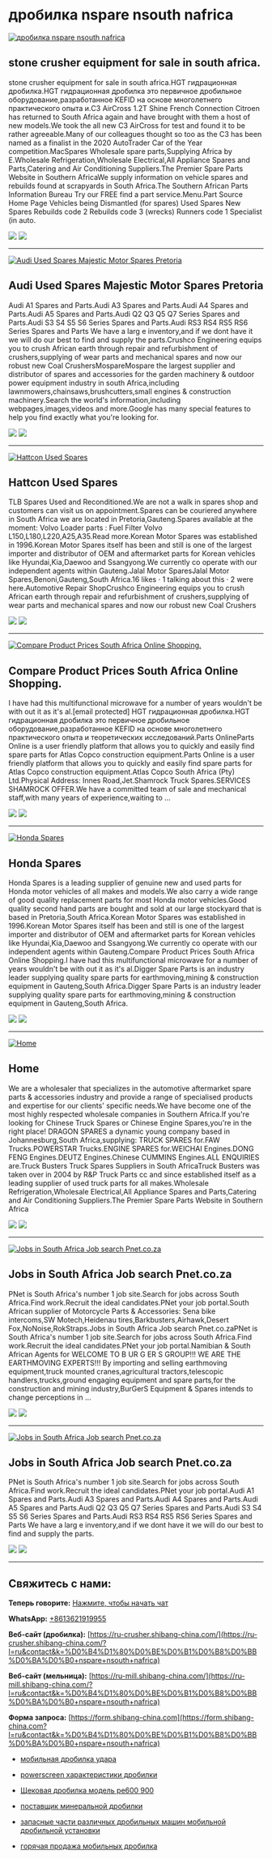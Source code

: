 # дробилка nspare nsouth nafrica

<a href="https://swt.shibang-china.com/?l=ru&img&k=%D0%B4%D1%80%D0%BE%D0%B1%D0%B8%D0%BB%D0%BA%D0%B0+nspare+nsouth+nafrica" target="_blank">![дробилка nspare nsouth nafrica](http://static.shibang-china.com/all-800x300/1178.jpg)</a>

## stone crusher equipment for sale in south africa.
stone crusher equipment for sale in south africa.HGT гидрационная дробилка.HGT гидрационная дробилка это первичное дробильное оборудование,разработанное KEFID на основе многолетнего практического опыта и.C3 AirCross 1.2T Shine French Connection Citroen has returned to South Africa again and have brought with them a host of new models.We took the all new C3 AirCross for test and found it to be rather agreeable.Many of our colleagues thought so too as the C3 has been named as a finalist in the 2020 AutoTrader Car of the Year competition.MacSpares Wholesale spare parts,Supplying Africa by E.Wholesale Refrigeration,Wholesale Electrical,All Appliance Spares and Parts,Catering and Air Conditioning Suppliers.The Premier Spare Parts Website in Southern AfricaWe supply information on vehicle spares and rebuilds found at scrapyards in South Africa.The Southern African Parts Information Bureau Try our FREE find a part service.Menu.Part Source Home Page Vehicles being Dismantled (for spares) Used Spares New Spares Rebuilds code 2 Rebuilds code 3 (wrecks) Runners code 1 Specialist (in auto.


<a href="https://whatsapp.shibangsoft.com/WhatsApp.php" target="_blank" title="WhatsApp">![](http://static.shibang-china.com/icon/whatsapp.png)</a> <a href="https://swt.shibang-china.com/?l=ru&icon&k=%D0%B4%D1%80%D0%BE%D0%B1%D0%B8%D0%BB%D0%BA%D0%B0+nspare+nsouth+nafrica" target="_blank">![](http://static.shibang-china.com/icon/chat-ru.png)</a>

---

<a href="https://swt.shibang-china.com/?l=ru&img&k=%D0%B4%D1%80%D0%BE%D0%B1%D0%B8%D0%BB%D0%BA%D0%B0+nspare+nsouth+nafrica" target="_blank">![Audi Used Spares Majestic Motor Spares Pretoria](http://static.shibang-china.com/all-800x300/1478.jpg)</a>

## Audi Used Spares Majestic Motor Spares Pretoria
Audi A1 Spares and Parts.Audi A3 Spares and Parts.Audi A4 Spares and Parts.Audi A5 Spares and Parts.Audi Q2 Q3 Q5 Q7 Series Spares and Parts.Audi S3 S4 S5 S6 Series Spares and Parts.Audi RS3 RS4 RS5 RS6 Series Spares and Parts We have a larg e inventory,and if we dont have it we will do our best to find and supply the parts.Crushco Engineering equips you to crush African earth through repair and refurbishment of crushers,supplying of wear parts and mechanical spares and now our robust new Coal CrushersMospareMospare the largest supplier and distributor of spares and accessories for the garden machinery &amp; outdoor power equipment industry in south Africa,including lawnmowers,chainsaws,brushcutters,small engines &amp; construction machinery.Search the world's information,including webpages,images,videos and more.Google has many special features to help you find exactly what you're looking for.


<a href="https://whatsapp.shibangsoft.com/WhatsApp.php" target="_blank" title="WhatsApp">![](http://static.shibang-china.com/icon/whatsapp.png)</a> <a href="https://swt.shibang-china.com/?l=ru&icon&k=%D0%B4%D1%80%D0%BE%D0%B1%D0%B8%D0%BB%D0%BA%D0%B0+nspare+nsouth+nafrica" target="_blank">![](http://static.shibang-china.com/icon/chat-ru.png)</a>

---

<a href="https://swt.shibang-china.com/?l=ru&img&k=%D0%B4%D1%80%D0%BE%D0%B1%D0%B8%D0%BB%D0%BA%D0%B0+nspare+nsouth+nafrica" target="_blank">![Hattcon Used Spares](http://static.shibang-china.com/all-800x300/1239.jpg)</a>

## Hattcon Used Spares
TLB Spares Used and Reconditioned.We are not a walk in spares shop and customers can visit us on appointment.Spares can be couriered anywhere in South Africa we are located in Pretoria,Gauteng.Spares available at the moment: Volvo Loader parts : Fuel Filter Volvo L150,L180,L220,A25,A35.Read more.Korean Motor Spares was established in 1996.Korean Motor Spares itself has been and still is one of the largest importer and distributor of OEM and aftermarket parts for Korean vehicles like Hyundai,Kia,Daewoo and Ssangyong.We currently co operate with our independent agents within Gauteng.Jalal Motor SparesJalal Motor Spares,Benoni,Gauteng,South Africa.16 likes &#183; 1 talking about this &#183; 2 were here.Automotive Repair ShopCrushco Engineering equips you to crush African earth through repair and refurbishment of crushers,supplying of wear parts and mechanical spares and now our robust new Coal Crushers


<a href="https://whatsapp.shibangsoft.com/WhatsApp.php" target="_blank" title="WhatsApp">![](http://static.shibang-china.com/icon/whatsapp.png)</a> <a href="https://swt.shibang-china.com/?l=ru&icon&k=%D0%B4%D1%80%D0%BE%D0%B1%D0%B8%D0%BB%D0%BA%D0%B0+nspare+nsouth+nafrica" target="_blank">![](http://static.shibang-china.com/icon/chat-ru.png)</a>

---

<a href="https://swt.shibang-china.com/?l=ru&img&k=%D0%B4%D1%80%D0%BE%D0%B1%D0%B8%D0%BB%D0%BA%D0%B0+nspare+nsouth+nafrica" target="_blank">![Compare Product Prices South Africa Online Shopping.](http://static.shibang-china.com/all-800x300/267.jpg)</a>

## Compare Product Prices South Africa Online Shopping.
I have had this multifunctional microwave for a number of years wouldn't be with out it as it's al.[email protected] HGT гидрационная дробилка.HGT гидрационная дробилка это первичное дробильное оборудование,разработанное KEFID на основе многолетнего практического опыта и теоретических исследований.Parts OnlineParts Online is a user friendly platform that allows you to quickly and easily find spare parts for Atlas Copco construction equipment.Parts Online is a user friendly platform that allows you to quickly and easily find spare parts for Atlas Copco construction equipment.Atlas Copco South Africa (Pty) Ltd.Physical Address: Innes Road,Jet.Shamrock Truck Spares.SERVICES SHAMROCK OFFER.We have a committed team of sale and mechanical staff,with many years of experience,waiting to …


<a href="https://whatsapp.shibangsoft.com/WhatsApp.php" target="_blank" title="WhatsApp">![](http://static.shibang-china.com/icon/whatsapp.png)</a> <a href="https://swt.shibang-china.com/?l=ru&icon&k=%D0%B4%D1%80%D0%BE%D0%B1%D0%B8%D0%BB%D0%BA%D0%B0+nspare+nsouth+nafrica" target="_blank">![](http://static.shibang-china.com/icon/chat-ru.png)</a>

---

<a href="https://swt.shibang-china.com/?l=ru&img&k=%D0%B4%D1%80%D0%BE%D0%B1%D0%B8%D0%BB%D0%BA%D0%B0+nspare+nsouth+nafrica" target="_blank">![Honda Spares](http://static.shibang-china.com/all-800x300/1421.jpg)</a>

## Honda Spares
Honda Spares is a leading supplier of genuine new and used parts for Honda motor vehicles of all makes and models.We also carry a wide range of good quality replacement parts for most Honda motor vehicles.Good quality second hand parts are bought and sold at our large stockyard that is based in Pretoria,South Africa.Korean Motor Spares was established in 1996.Korean Motor Spares itself has been and still is one of the largest importer and distributor of OEM and aftermarket parts for Korean vehicles like Hyundai,Kia,Daewoo and Ssangyong.We currently co operate with our independent agents within Gauteng.Compare Product Prices South Africa Online Shopping.I have had this multifunctional microwave for a number of years wouldn't be with out it as it's al.Digger Spare Parts is an industry leader supplying quality spare parts for earthmoving,mining &amp; construction equipment in Gauteng,South Africa.Digger Spare Parts is an industry leader supplying quality spare parts for earthmoving,mining &amp; construction equipment in Gauteng,South Africa.


<a href="https://whatsapp.shibangsoft.com/WhatsApp.php" target="_blank" title="WhatsApp">![](http://static.shibang-china.com/icon/whatsapp.png)</a> <a href="https://swt.shibang-china.com/?l=ru&icon&k=%D0%B4%D1%80%D0%BE%D0%B1%D0%B8%D0%BB%D0%BA%D0%B0+nspare+nsouth+nafrica" target="_blank">![](http://static.shibang-china.com/icon/chat-ru.png)</a>

---

<a href="https://swt.shibang-china.com/?l=ru&img&k=%D0%B4%D1%80%D0%BE%D0%B1%D0%B8%D0%BB%D0%BA%D0%B0+nspare+nsouth+nafrica" target="_blank">![Home](http://static.shibang-china.com/all-800x300/1143.jpg)</a>

## Home
We are a wholesaler that specializes in the automotive aftermarket spare parts &amp; accessories industry and provide a range of specialised products and expertise for our clients' specific needs.We have become one of the most highly respected wholesale companies in Southern Africa.If you're looking for Chinese Truck Spares or Chinese Engine Spares,you're in the right place! DRAGON SPARES a dynamic young company based in Johannesburg,South Africa,supplying: TRUCK SPARES for.FAW Trucks.POWERSTAR Trucks.ENGINE SPARES for.WEICHAI Engines.DONG FENG Engines.DEUTZ Engines.Chinese CUMMINS Engines.ALL ENQUIRIES are.Truck Busters Truck Spares Suppliers in South AfricaTruck Busters was taken over in 2004 by R&amp;P Truck Parts cc and since established itself as a leading supplier of used truck parts for all makes.Wholesale Refrigeration,Wholesale Electrical,All Appliance Spares and Parts,Catering and Air Conditioning Suppliers.The Premier Spare Parts Website in Southern Africa


<a href="https://whatsapp.shibangsoft.com/WhatsApp.php" target="_blank" title="WhatsApp">![](http://static.shibang-china.com/icon/whatsapp.png)</a> <a href="https://swt.shibang-china.com/?l=ru&icon&k=%D0%B4%D1%80%D0%BE%D0%B1%D0%B8%D0%BB%D0%BA%D0%B0+nspare+nsouth+nafrica" target="_blank">![](http://static.shibang-china.com/icon/chat-ru.png)</a>

---

<a href="https://swt.shibang-china.com/?l=ru&img&k=%D0%B4%D1%80%D0%BE%D0%B1%D0%B8%D0%BB%D0%BA%D0%B0+nspare+nsouth+nafrica" target="_blank">![Jobs in South Africa Job search Pnet.co.za](http://static.shibang-china.com/all-800x300/51.jpg)</a>

## Jobs in South Africa Job search Pnet.co.za
PNet is South Africa's number 1 job site.Search for jobs across South Africa.Find work.Recruit the ideal candidates.PNet your job portal.South African supplier of Motorcycle Parts &amp; Accessories: Sena bike intercoms,SW Motech,Heidenau tires,Barkbusters,Airhawk,Desert Fox,NoNoise,RokStraps.Jobs in South Africa Job search Pnet.co.zaPNet is South Africa's number 1 job site.Search for jobs across South Africa.Find work.Recruit the ideal candidates.PNet your job portal.Namibian &amp; South African Agents for WELCOME TO B UR G ER S GROUP!!! WE ARE THE EARTHMOVING EXPERTS!!! By importing and selling earthmoving equipment,truck mounted cranes,agricultural tractors,telescopic handlers,trucks,ground engaging equipment and spare parts,for the construction and mining industry,BurGerS Equipment &amp; Spares intends to change perceptions in …


<a href="https://whatsapp.shibangsoft.com/WhatsApp.php" target="_blank" title="WhatsApp">![](http://static.shibang-china.com/icon/whatsapp.png)</a> <a href="https://swt.shibang-china.com/?l=ru&icon&k=%D0%B4%D1%80%D0%BE%D0%B1%D0%B8%D0%BB%D0%BA%D0%B0+nspare+nsouth+nafrica" target="_blank">![](http://static.shibang-china.com/icon/chat-ru.png)</a>

---

<a href="https://swt.shibang-china.com/?l=ru&img&k=%D0%B4%D1%80%D0%BE%D0%B1%D0%B8%D0%BB%D0%BA%D0%B0+nspare+nsouth+nafrica" target="_blank">![Jobs in South Africa Job search Pnet.co.za](http://static.shibang-china.com/all-800x300/1304.jpg)</a>

## Jobs in South Africa Job search Pnet.co.za
PNet is South Africa's number 1 job site.Search for jobs across South Africa.Find work.Recruit the ideal candidates.PNet your job portal.Audi A1 Spares and Parts.Audi A3 Spares and Parts.Audi A4 Spares and Parts.Audi A5 Spares and Parts.Audi Q2 Q3 Q5 Q7 Series Spares and Parts.Audi S3 S4 S5 S6 Series Spares and Parts.Audi RS3 RS4 RS5 RS6 Series Spares and Parts We have a larg e inventory,and if we dont have it we will do our best to find and supply the parts.

<a href="https://whatsapp.shibangsoft.com/WhatsApp.php" target="_blank" title="WhatsApp">![](http://static.shibang-china.com/icon/whatsapp.png)</a> <a href="https://swt.shibang-china.com/?l=ru&icon&k=%D0%B4%D1%80%D0%BE%D0%B1%D0%B8%D0%BB%D0%BA%D0%B0+nspare+nsouth+nafrica" target="_blank">![](http://static.shibang-china.com/icon/chat-ru.png)</a>

---
## Свяжитесь с нами:

**Теперь говорите:** [Нажмите, чтобы начать чат](https://swt.shibang-china.com?l=ru&contact&k=%D0%B4%D1%80%D0%BE%D0%B1%D0%B8%D0%BB%D0%BA%D0%B0+nspare+nsouth+nafrica)

**WhatsApp:**  [+8613621919955](https://whatsapp.shibangsoft.com/WhatsApp.php)

**Веб-сайт (дробилка):** [https://ru-crusher.shibang-china.com/](https://ru-crusher.shibang-china.com/?l=ru&contact&k=%D0%B4%D1%80%D0%BE%D0%B1%D0%B8%D0%BB%D0%BA%D0%B0+nspare+nsouth+nafrica)

**Веб-сайт (мельница):** [https://ru-mill.shibang-china.com/](https://ru-mill.shibang-china.com/?l=ru&contact&k=%D0%B4%D1%80%D0%BE%D0%B1%D0%B8%D0%BB%D0%BA%D0%B0+nspare+nsouth+nafrica)

**Форма запроса:** [https://form.shibang-china.com](https://form.shibang-china.com?l=ru&contact&k=%D0%B4%D1%80%D0%BE%D0%B1%D0%B8%D0%BB%D0%BA%D0%B0+nspare+nsouth+nafrica)

* [мобильная дробилка удара](../132/%D0%BC%D0%BE%D0%B1%D0%B8%D0%BB%D1%8C%D0%BD%D0%B0%D1%8F%20%D0%B4%D1%80%D0%BE%D0%B1%D0%B8%D0%BB%D0%BA%D0%B0%20%D1%83%D0%B4%D0%B0%D1%80%D0%B0.md)

* [powerscreen характеристики дробилки](../134/powerscreen%20%D1%85%D0%B0%D1%80%D0%B0%D0%BA%D1%82%D0%B5%D1%80%D0%B8%D1%81%D1%82%D0%B8%D0%BA%D0%B8%20%D0%B4%D1%80%D0%BE%D0%B1%D0%B8%D0%BB%D0%BA%D0%B8.md)

* [Щековая дробилка модель pe600 900](../131/%D0%A9%D0%B5%D0%BA%D0%BE%D0%B2%D0%B0%D1%8F%20%D0%B4%D1%80%D0%BE%D0%B1%D0%B8%D0%BB%D0%BA%D0%B0%20%D0%BC%D0%BE%D0%B4%D0%B5%D0%BB%D1%8C%20pe600%20900.md)

* [поставщик минеральной дробилки](../134/%D0%BF%D0%BE%D1%81%D1%82%D0%B0%D0%B2%D1%89%D0%B8%D0%BA%20%D0%BC%D0%B8%D0%BD%D0%B5%D1%80%D0%B0%D0%BB%D1%8C%D0%BD%D0%BE%D0%B9%20%D0%B4%D1%80%D0%BE%D0%B1%D0%B8%D0%BB%D0%BA%D0%B8.md)

* [запасные части различных дробильных машин мобильной дробильной установки](../133/%D0%B7%D0%B0%D0%BF%D0%B0%D1%81%D0%BD%D1%8B%D0%B5%20%D1%87%D0%B0%D1%81%D1%82%D0%B8%20%D1%80%D0%B0%D0%B7%D0%BB%D0%B8%D1%87%D0%BD%D1%8B%D1%85%20%D0%B4%D1%80%D0%BE%D0%B1%D0%B8%D0%BB%D1%8C%D0%BD%D1%8B%D1%85%20%D0%BC%D0%B0%D1%88%D0%B8%D0%BD%20%D0%BC%D0%BE%D0%B1%D0%B8%D0%BB%D1%8C%D0%BD%D0%BE%D0%B9%20%D0%B4%D1%80%D0%BE%D0%B1%D0%B8%D0%BB%D1%8C%D0%BD%D0%BE%D0%B9%20%D1%83%D1%81%D1%82%D0%B0%D0%BD%D0%BE%D0%B2%D0%BA%D0%B8.md)

* [горячая продажа мобильных дробилка](../135/%D0%B3%D0%BE%D1%80%D1%8F%D1%87%D0%B0%D1%8F%20%D0%BF%D1%80%D0%BE%D0%B4%D0%B0%D0%B6%D0%B0%20%D0%BC%D0%BE%D0%B1%D0%B8%D0%BB%D1%8C%D0%BD%D1%8B%D1%85%20%D0%B4%D1%80%D0%BE%D0%B1%D0%B8%D0%BB%D0%BA%D0%B0.md)